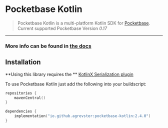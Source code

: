 # Pocketbase Kotlin
> Pocketbase Kotlin is a multi-platform Kotlin SDK for [Pocketbase](https://pocketbase.io).
> Current supported Pocketbase Version *0.17*
---

### More info can be found in [the docs](https://agrevster.github.io/pocketbase-kotlin/)

## Installation

**Using this library requires the
** [KotlinX Serialization plugin](https://github.com/Kotlin/kotlinx.serialization#using-the-plugins-block)

To use Pocketbase Kotlin just add the following into your buildscript:
```kotlin
repositories {
    mavenCentral()
}

dependencies {
    implementation("io.github.agrevster:pocketbase-kotlin:2.4.0")
}
```